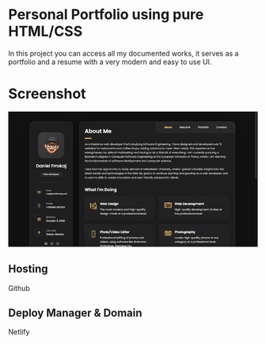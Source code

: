 <h1>Personal Portfolio using pure HTML/CSS</h1>

<p>In this project you can access all my documented works, it serves as a portfolio and a resume with a very modern and easy to use UI.</p>

<h1>Screenshot</h1>
<img src="assets/images/screenshots/portfolio.png" alt="screenshot">

<h2>Hosting</h2>
<p>Github</p>

<h2>Deploy Manager & Domain</h2>
<p>Netlify</p>
